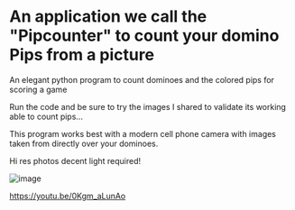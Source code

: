 # An application we call the "Pipcounter" to count your domino Pips from a picture 
An elegant python program to count dominoes and the colored pips for scoring a game

Run the code and be sure to try the images I shared to validate its working able to count pips... 

This program works best with a modern cell phone camera with images taken from directly over your dominoes.  

Hi res photos decent light required!

![image](https://github.com/jjmlovesgit/pipcounter/assets/47751509/8b3369d0-6b61-419e-9650-968547303885)

https://youtu.be/0Kgm_aLunAo
